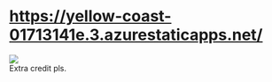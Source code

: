 # https://yellow-coast-01713141e.3.azurestaticapps.net/
![](https://media.giphy.com/media/vFKqnCdLPNOKc/giphy.gif)
<br>
Extra credit pls.